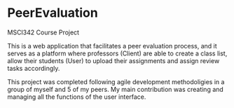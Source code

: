 # PeerEvaluation

MSCI342 Course Project

This is  a web application that facilitates a peer evaluation process, and it serves as a platform where professors (Client) are able to create a class list, allow their students (User) to upload their assignments and assign review tasks accordingly.

This project was completed following agile development methodoligies in a group of myself and 5 of my peers. My main contribution was creating and managing all the functions of the user interface.

